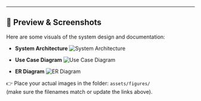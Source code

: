 ---

## 📸 Preview & Screenshots

Here are some visuals of the system design and documentation:

- **System Architecture**
  ![System Architecture](assets/figures/system-architecture.png)

- **Use Case Diagram**
  ![Use Case Diagram](assets/figures/usecase-diagram.png)

- **ER Diagram**
  ![ER Diagram](assets/figures/er-diagram.png)

👉 Place your actual images in the folder: `assets/figures/`  
(make sure the filenames match or update the links above).
